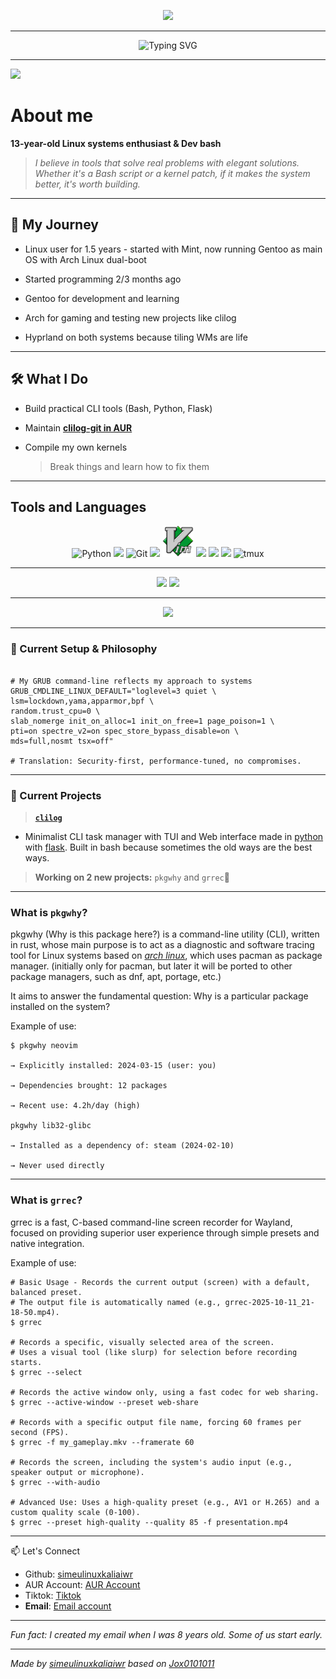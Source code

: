 <p align="center">
<img src="https://media1.tenor.com/m/CgCL3w8WgXkAAAAC/rias-gremory-highschool-dxd.gif" width=650/>
</p>

---
<p align="center">
<img src="https://readme-typing-svg.demolab.com?font=Fira+Code&size=36&pause=1000&color=BC13FE&center=true&width=550&lines=make+-j%24(nproc);Source+based;Linux+Nerd;Compile+from+Source" alt="Typing SVG"/>
</p>

---
<p align="left">
<img src="https://media.tenor.com/NeJfHqkmdMIAAAAj/tux-linux-penguin.gif" width=230 />
</p>

# About me

**13-year-old Linux systems enthusiast & Dev bash**

> *I believe in tools that solve real problems with elegant solutions. Whether it's a Bash script or a kernel patch, if it makes the system better, it's worth building.*

---

## 🚀 My Journey

* Linux user for 1.5 years - started with Mint, now running Gentoo as main OS with Arch Linux dual-boot

* Started programming 2/3 months ago

* Gentoo for development and learning

* Arch for gaming and testing new projects like clilog

* Hyprland on both systems because tiling WMs are life

---

## 🛠️ What I Do

* Build practical CLI tools (Bash, Python, Flask)

* Maintain **[clilog-git in AUR](https://www.aur.archlinux.org/packages/clilog-git)**

* Compile my own kernels

   > Break things and learn how to fix them

---

## Tools and Languages
<p align="center">
  <img src="https://cdn.jsdelivr.net/gh/devicons/devicon/icons/python/python-original.svg" width="50" alt="Python"/>
  <img src="https://cdn.jsdelivr.net/gh/devicons/devicon/icons/bash/bash-original.svg" width="50" />
  <img src="https://cdn.jsdelivr.net/gh/devicons/devicon/icons/git/git-original.svg" width="50" alt="Git"/>
  <img src="https://cdn.jsdelivr.net/gh/devicons/devicon@latest/icons/neovim/neovim-original.svg" width="50" />
  <img src="https://raw.githubusercontent.com/devicons/devicon/ca28c779441053191ff11710fe24a9e6c23690d6/icons/vim/vim-original.svg" width="50" alt="vim" />
  <img src="https://cdn.jsdelivr.net/gh/devicons/devicon/icons/archlinux/archlinux-original.svg" width="50" />
  <img src="https://cdn.jsdelivr.net/gh/devicons/devicon/icons/linux/linux-original.svg" width="50" />
  <img src="https://www.gentoo.org/assets/img/logo/gentoo-signet.svg" width="50" />
  <img src="https://github.com/tmux/tmux/blob/master/logo/tmux-logomark.svg" width="50" alt="tmux" />
</p>

---

<p align="center">
  <img src="https://github-readme-stats.vercel.app/api/top-langs/?username=simeulinuxkaliaiwr&layout=compact&theme=radical"/>
  <img src="https://github-readme-stats.vercel.app/api?username=simeulinuxkaliaiwr&show_icons=true&theme=radical"/>
</p>

---

<p align="center">
<img src="https://streak-stats.demolab.com?user=simeulinuxkaliaiwr&theme=radical"/>
</p>

---

### 🔧 Current Setup & Philosophy
```

# My GRUB command-line reflects my approach to systems
GRUB_CMDLINE_LINUX_DEFAULT="loglevel=3 quiet \
lsm=lockdown,yama,apparmor,bpf \
random.trust_cpu=0 \
slab_nomerge init_on_alloc=1 init_on_free=1 page_poison=1 \
pti=on spectre_v2=on spec_store_bypass_disable=on \
mds=full,nosmt tsx=off"

# Translation: Security-first, performance-tuned, no compromises.
```

---

### 🌟 Current Projects
> **[`clilog`](https://www.github.com/simeulinuxkaliaiwr/clilog)**

* Minimalist CLI task manager with TUI and Web interface made in [python](python.org) with [flask](https://flask.palletsprojects.com/en/stable/). Built in bash because sometimes the old ways are the best ways.

> **Working on 2 new projects:** `pkgwhy` and `grrec`🚧

---

### What is `pkgwhy`?

pkgwhy (Why is this package here?) is a command-line utility (CLI), written in rust, whose main purpose is to act as a diagnostic and software tracing tool for Linux systems based on *[arch linux](https://www.archlinux.org)*, which uses pacman as package manager. (initially only for pacman, but later it will be ported to other package managers, such as dnf, apt, portage, etc.)

It aims to answer the fundamental question: Why is a particular package installed on the system?

Example of use:
```
$ pkgwhy neovim

→ Explicitly installed: 2024-03-15 (user: you)

→ Dependencies brought: 12 packages

→ Recent use: 4.2h/day (high)

pkgwhy lib32-glibc

→ Installed as a dependency of: steam (2024-02-10)

→ Never used directly
```

---

### What is `grrec`?

grrec is a fast, C-based command-line screen recorder for Wayland, focused on providing superior user experience through simple presets and native integration.

Example of use:
```
# Basic Usage - Records the current output (screen) with a default, balanced preset.
# The output file is automatically named (e.g., grrec-2025-10-11_21-18-50.mp4).
$ grrec

# Records a specific, visually selected area of the screen. 
# Uses a visual tool (like slurp) for selection before recording starts.
$ grrec --select

# Records the active window only, using a fast codec for web sharing.
$ grrec --active-window --preset web-share

# Records with a specific output file name, forcing 60 frames per second (FPS).
$ grrec -f my_gameplay.mkv --framerate 60

# Records the screen, including the system's audio input (e.g., speaker output or microphone).
$ grrec --with-audio

# Advanced Use: Uses a high-quality preset (e.g., AV1 or H.265) and a custom quality scale (0-100).
$ grrec --preset high-quality --quality 85 -f presentation.mp4
```

---

📫 Let's Connect

- Github: [simeulinuxkaliaiwr](https://www.github.com/simeulinuxkaliaiwr)
- AUR Account: [AUR Account](https://aur.archlinux.org/account/Guilherme_bash/)
- Tiktok: [Tiktok](https://www.tiktok.com/@gz.xt7n)
- **Email**: [Email account](mailto:leonsombrio244@gmail.com)

---
*Fun fact: I created my email when I was 8 years old. Some of us start early.*

---
*Made by [simeulinuxkaliaiwr](https://www.github.com/simeulinuxkaliaiwr) based on [Jox0101011](https://www.github.com/Jox0101011)*
